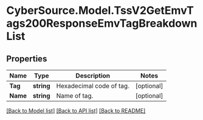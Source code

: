 # CyberSource.Model.TssV2GetEmvTags200ResponseEmvTagBreakdownList
## Properties

Name | Type | Description | Notes
------------ | ------------- | ------------- | -------------
**Tag** | **string** | Hexadecimal code of tag.  | [optional] 
**Name** | **string** | Name of tag.  | [optional] 

[[Back to Model list]](../README.md#documentation-for-models) [[Back to API list]](../README.md#documentation-for-api-endpoints) [[Back to README]](../README.md)

